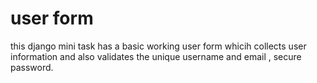 # user form
this django mini task has a basic working user form whicih collects user information and also validates the unique username and email , secure password.